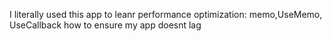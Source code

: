 I literally used this app to leanr performance optimization:
memo,UseMemo, UseCallback
how to ensure my app doesnt lag
